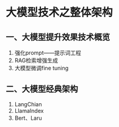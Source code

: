 # 大模型技术之整体架构

## 一、大模型提升效果技术概览
1. 强化prompt——提示词工程
2. RAG检索增强生成
3. 大模型微调fine tuning


## 二、大模型经典架构
1. LangChian
2. LlamaIndex
3. Bert、Laru

